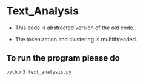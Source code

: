 # Text_Analysis

* This code is abstracted version of the old code.

* The tokenization and clustering is multithreaded.

## To run the program please do

`python3 text_analysis.py` 
